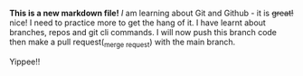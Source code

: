 **This is a new markdown file!**
*I* am learning about Git and Github - it is ~~great!~~ nice! I need to practice more to get the hang of it.
I have learnt about branches, repos and git cli commands. I will now push this branch code then make a pull request(<sub>merge request</sub>) with the main branch.


Yippee!!
